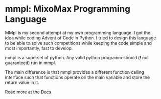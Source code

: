 # mmpl: MixoMax Programming Language

MMpl is my second attempt at my own programming language. I got the idea while coding Advent of Code in Python. I tried to design this language to be able to solve such competitions while keeping the code simple and most importantly, fast to develop.  

mmpl is a superset of python. Any valid python programm should (**!** not guaranteed) run in mmpl.  

The main difference is that mmpl provides a different function calling interface such that functions operate on the main variable and store the return value in it.  

Read more at the [Docs](docs.md)